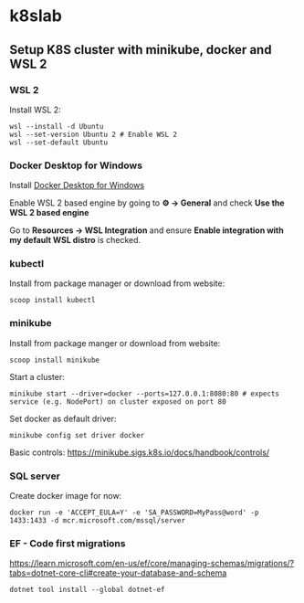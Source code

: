 # k8slab

## Setup K8S cluster with minikube, docker and WSL 2 

### WSL 2

Install WSL 2:

```
wsl --install -d Ubuntu
wsl --set-version Ubuntu 2 # Enable WSL 2
wsl --set-default Ubuntu
```

### Docker Desktop for Windows

Install [Docker Desktop for Windows](https://desktop.docker.com/win/main/amd64/Docker%20Desktop%20Installer.exe?utm_source=docker&utm_medium=webreferral&utm_campaign=dd-smartbutton&utm_location=header)

Enable WSL 2 based engine by going to **⚙️ -> General** and check **Use the WSL 2 based engine**

Go to **Resources -> WSL Integration** and ensure **Enable integration with my default WSL distro** is checked.

### kubectl

Install from package manager or download from website:

```
scoop install kubectl
```

### minikube

Install from package manger or download from website:

```
scoop install minikube
```

Start a cluster:

```
minikube start --driver=docker --ports=127.0.0.1:8080:80 # expects service (e.g. NodePort) on cluster exposed on port 80
```

Set docker as default driver:

```
minikube config set driver docker
```

Basic controls: https://minikube.sigs.k8s.io/docs/handbook/controls/

### SQL server

Create docker image for now:

```
docker run -e 'ACCEPT_EULA=Y' -e 'SA_PASSWORD=MyPass@word' -p 1433:1433 -d mcr.microsoft.com/mssql/server
```

### EF - Code first migrations

https://learn.microsoft.com/en-us/ef/core/managing-schemas/migrations/?tabs=dotnet-core-cli#create-your-database-and-schema

```
dotnet tool install --global dotnet-ef
```
